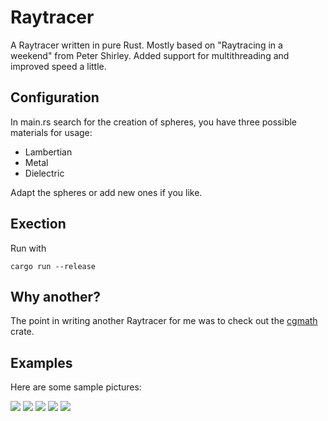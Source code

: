 # Raytracer
A Raytracer written in pure Rust.
Mostly based on "Raytracing in a weekend" from Peter Shirley.
Added support for multithreading and improved speed a little.

## Configuration
In main.rs search for the creation of spheres, you have three possible materials for usage:
- Lambertian
- Metal
- Dielectric

Adapt the spheres or add new ones if you like.

## Exection
Run with 
```
cargo run --release
```

## Why another?

The point in writing another Raytracer for me was to check out the [cgmath](https://crates.io/crates/cgmath) crate.

## Examples

Here are some sample pictures:

![](https://github.com/TheSovietStorm/RayTracer/blob/master/image%202.png)
![](https://github.com/TheSovietStorm/RayTracer/blob/master/image%209.png)
![](https://github.com/TheSovietStorm/RayTracer/blob/master/image%2010.png)
![](https://github.com/TheSovietStorm/RayTracer/blob/master/image%2011.png)
![](https://github.com/TheSovietStorm/RayTracer/blob/master/image%2014.png)





